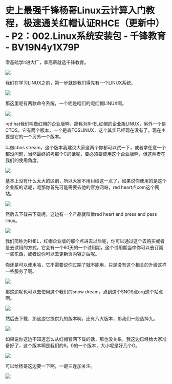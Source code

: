 # 史上最强千锋杨哥Linux云计算入门教程，极速通关红帽认证RHCE（更新中） - P2：002.Linux系统安装包 - 千锋教育 - BV19N4y1X79P

零基础学it进大厂，拿高薪就选千锋教育。

![](img/5795b102ad2906eade2b9e7513ab9003_1.png)

我们在学习LINUX之前，第一步就是我们得先有一个LINUX系统。

![](img/5795b102ad2906eade2b9e7513ab9003_3.png)

那这里呢有两款命令系统，一个呢是咱们的呃红帽LINUX啊。

![](img/5795b102ad2906eade2b9e7513ab9003_5.png)

red hat我们叫做红帽的企业版啊，简称为RHEL红帽的企业版LINUX，另外一个是CTOS，它有两个版本，一个是森TOSLINUX，这个其实已经现在没有了，现在主要是它的一个另外一个版本。

叫做cbos stream，这个版本我建议大家这两个你都可以试一下，或者拿任意一个都没问题，当然最终的考那个C的话呢，要必须要使用这个企业版啊，但这两者在我们的使用角度。



![](img/5795b102ad2906eade2b9e7513ab9003_7.png)

基本上没有什么太大的区别，所以大家不用纠结这一点了，如果说你使用的是这个企业版的话呢，呃那你首先可能需要去他的官方网站，red heart点com这个网站。



![](img/5795b102ad2906eade2b9e7513ab9003_9.png)

然后去下载来下载呢，这边有一个产品就叫做red heart and press and pass linux。



![](img/5795b102ad2906eade2b9e7513ab9003_11.png)

我们简称为RHEL，红帽企业版的那个点进去以后呢，你可以通过这个去购买或者是去试用的方式，它会有一个60天的一个试用期，这个试用期当中你可以去订阅一些东西，或者说你可以去更新页内容之后呢。

你还是可以使用哈，它不需要说你过期了就不能用，只是没有这个相关的升级这样一些服务了啊。

![](img/5795b102ad2906eade2b9e7513ab9003_13.png)

那这边呢也可以去使用这个我们的snow dream，点到这个SNOS点org这个站点啊。

![](img/5795b102ad2906eade2b9e7513ab9003_15.png)

然后去下载，那这边它提供九的版本啊，还有八大版本，那我们一般选择九。

![](img/5795b102ad2906eade2b9e7513ab9003_17.png)

如果说你这边不知道怎么从红帽官网下载的话，那也没关系，我这边已经给大家准备好了，这个版本啊是我们的9。0的一个版本，大小呢是好几个G。



![](img/5795b102ad2906eade2b9e7513ab9003_19.png)

可以给杨哥这边要一下啊，一键三连加关注。

![](img/5795b102ad2906eade2b9e7513ab9003_21.png)